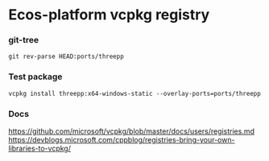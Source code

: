 # Ecos-platform vcpkg registry

### git-tree

`git rev-parse HEAD:ports/threepp`

### Test package

`vcpkg install threepp:x64-windows-static --overlay-ports=ports/threepp`

### Docs

https://github.com/microsoft/vcpkg/blob/master/docs/users/registries.md
https://devblogs.microsoft.com/cppblog/registries-bring-your-own-libraries-to-vcpkg/
